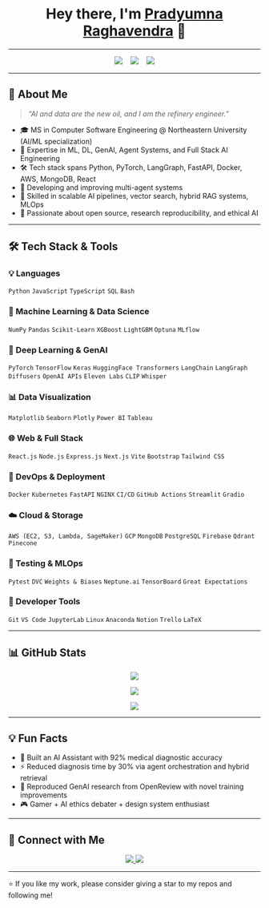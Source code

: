 <!-- Title & Animated Wave -->
<h1 align="center">
  Hey there, I'm <a href="https://github.com/PradyumnaRaghavendra" target="_blank">Pradyumna Raghavendra</a> 👋
</h1>

---

<p align="center">
  
  <img src="https://img.shields.io/badge/Machine%20Learning-%F0%9F%A4%96-orange" />
  &nbsp;&nbsp;
  <img src="https://img.shields.io/badge/Deep%20Learning-%F0%9F%92%BB-red" />
  &nbsp;&nbsp;
  <img src="https://img.shields.io/badge/Generative%20AI-%F0%9F%A4%97-blue" />
</p>

---

## 🚀 About Me

> _“AI and data are the new oil, and I am the refinery engineer.”_  

- 🎓 MS in Computer Software Engineering @ Northeastern University (AI/ML specialization)  
- 🧠 Expertise in ML, DL, GenAI, Agent Systems, and Full Stack AI Engineering
- 🛠️ Tech stack spans Python, PyTorch, LangGraph, FastAPI, Docker, AWS, MongoDB, React
- 🔬 Developing and improving multi-agent systems  
- 💼 Skilled in scalable AI pipelines, vector search, hybrid RAG systems, MLOps    
- 🌱 Passionate about open source, research reproducibility, and ethical AI  

---

## 🛠️ Tech Stack & Tools

### 💡 Languages  
`Python` `JavaScript` `TypeScript` `SQL` `Bash`

### 🧠 Machine Learning & Data Science  
`NumPy` `Pandas` `Scikit-Learn` `XGBoost` `LightGBM` `Optuna` `MLflow`

### 🤖 Deep Learning & GenAI  
`PyTorch` `TensorFlow` `Keras` `HuggingFace Transformers` `LangChain` `LangGraph` `Diffusers` `OpenAI APIs` `Eleven Labs` `CLIP` `Whisper`

### 📊 Data Visualization  
`Matplotlib` `Seaborn` `Plotly` `Power BI` `Tableau`

### 🌐 Web & Full Stack  
`React.js` `Node.js` `Express.js` `Next.js` `Vite` `Bootstrap` `Tailwind CSS`

### 🔧 DevOps & Deployment  
`Docker` `Kubernetes` `FastAPI` `NGINX` `CI/CD` `GitHub Actions` `Streamlit` `Gradio`

### ☁️ Cloud & Storage  
`AWS (EC2, S3, Lambda, SageMaker)` `GCP` `MongoDB` `PostgreSQL` `Firebase` `Qdrant` `Pinecone`

### 🧪 Testing & MLOps  
`Pytest` `DVC` `Weights & Biases` `Neptune.ai` `TensorBoard` `Great Expectations`

### 🧰 Developer Tools  
`Git` `VS Code` `JupyterLab` `Linux` `Anaconda` `Notion` `Trello` `LaTeX`

---

## 📊 GitHub Stats

<p align="center">
  <img src="https://github-readme-stats.vercel.app/api?username=PradyumnaRaghavendra&show_icons=true&count_private=true&theme=tokyonight" />
</p>

<p align="center">
  <img src="https://github-readme-streak-stats.herokuapp.com/?user=PradyumnaRaghavendra&theme=tokyonight" />
</p>

<p align="center">
  <img src="https://github-readme-stats.vercel.app/api/top-langs/?username=PradyumnaRaghavendra&layout=compact&theme=tokyonight" />
</p>

---

## 💡 Fun Facts

- 🤖 Built an AI Assistant with 92% medical diagnostic accuracy  
- ⚡ Reduced diagnosis time by 30% via agent orchestration and hybrid retrieval  
- 🧬 Reproduced GenAI research from OpenReview with novel training improvements  
- 🎮 Gamer + AI ethics debater + design system enthusiast  

---

## 📢 Connect with Me

<p align="center">
  <a href="https://linkedin.com/in/pradyumna-raghavendra">
    <img src="https://img.shields.io/badge/LinkedIn-0077B5?style=for-the-badge&logo=linkedin&logoColor=white" />
  </a>
  <a href="mailto:your.email@example.com">
    <img src="https://img.shields.io/badge/Outlook-0078D4?style=for-the-badge&logo=microsoft-outlook&logoColor=white" />
  </a>
</p>

---

⭐️ If you like my work, please consider giving a star to my repos and following me!
